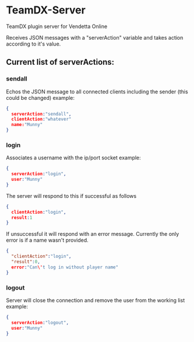 # TeamDX-Server
TeamDX plugin server for Vendetta Online

Receives JSON messages with a "serverAction" variable and takes action according to it's value. 


## Current list of serverActions:

### sendall
Echos the JSON message to all connected clients including the sender (this could be changed)
example:
```json
{
  serverAction:"sendall",
  clientAction:"whatever"
  name:"Munny"
}
```

### login
Associates a username with the ip/port socket
example:
```json
{
  serverAction:"login",
  user:"Munny"
}
```
The server will respond to this if successful as follows
```json
{
  clientAction:"login", 
  result:1
}
```
If unsuccessful it will respond with an error message. Currently the only error is if a name wasn't provided.
```json
{
  "clientAction":"login",
  "result":0, 
  error:"Can\'t log in without player name"
}
```

### logout
Server will close the connection and remove the user from the working list
example:
```json
{
  serverAction:"logout",
  user:"Munny"
}
```
